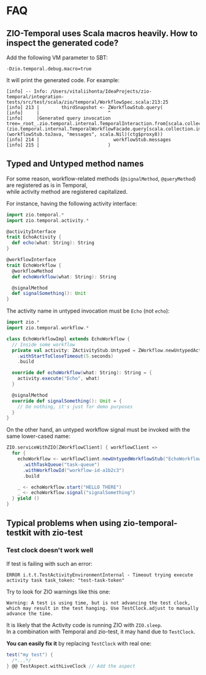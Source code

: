 # FAQ

## ZIO-Temporal uses Scala macros heavily. How to inspect the generated code?

Add the following VM parameter to SBT:

```
-Dzio.temporal.debug.macro=true
```

It will print the generated code. For example:

```shell
[info] -- Info: /Users/vitaliihonta/IdeaProjects/zio-temporal/integration-tests/src/test/scala/zio/temporal/WorkflowSpec.scala:213:25 
[info] 213 |        thirdSnapshot <- ZWorkflowStub.query(
[info]     |                         ^
[info]     |Generated query invocation tree=_root_.zio.temporal.internal.TemporalInteraction.from[scala.collection.immutable.List[scala.Predef.String]](zio.temporal.internal.TemporalWorkflowFacade.query[scala.collection.immutable.List[scala.Predef.String]](workflowStub.toJava, "messages", scala.Nil)(ctg$proxy8))
[info] 214 |                           workflowStub.messages
[info] 215 |                         )
```

## Typed and Untyped method names

For some reason, workflow-related methods (`@signalMethod`, `@queryMethod`) are registered as is in
Temporal,  
while activity method are registered capitalized.

For instance, having the following activity interface:

```scala mdoc:silent
import zio.temporal.*
import zio.temporal.activity.*

@activityInterface
trait EchoActivity {
  def echo(what: String): String
}

@workflowInterface
trait EchoWorkflow {
  @workflowMethod
  def echoWorkflow(what: String): String

  @signalMethod
  def signalSomething(): Unit
}
```

The activity name in untyped invocation must be `Echo` (not `echo`):

```scala mdoc:silent
import zio.*
import zio.temporal.workflow.*

class EchoWorkflowImpl extends EchoWorkflow {
  // Inside some workflow
  private val activity: ZActivityStub.Untyped = ZWorkflow.newUntypedActivityStub
    .withStartToCloseTimeout(5.seconds)
    .build

  override def echoWorkflow(what: String): String = {
    activity.execute("Echo", what)
  }

  @signalMethod
  override def signalSomething(): Unit = {
    // Do nothing, it's just for demo purposes
  }
}
```

On the other hand, an untyped workflow signal must be invoked with the same lower-cased name:

```scala mdoc:silent
ZIO.serviceWithZIO[ZWorkflowClient] { workflowClient =>
  for {
    echoWorkflow <- workflowClient.newUntypedWorkflowStub("EchoWorkflow")
      .withTaskQueue("task-queue")
      .withWorkflowId("workflow-id-a1b2c3")
      .build

    _ <- echoWorkflow.start("HELLO THERE")
    _ <- echoWorkflow.signal("signalSomething")
  } yield ()
}
```

## Typical problems when using zio-temporal-testkit with zio-test

### Test clock doesn't work well

If test is failing with such an error:

```
ERROR i.t.t.TestActivityEnvironmentInternal - Timeout trying execute activity task task_token: "test-task-token"
```

Try to look for ZIO warnings like this one:

```
Warning: A test is using time, but is not advancing the test clock, which may result in the test hanging. Use TestClock.adjust to manually advance the time.
```

It is likely that the Activity code is running ZIO with `ZIO.sleep`.  
In a combination with Temporal and zio-test, it may hand due to `TestClock`.

**You can easily fix it** by replacing `TestClock` with real one:

```scala
test("my test") {
  /*...*/
} @@ TestAspect.withLiveClock // Add the aspect
```